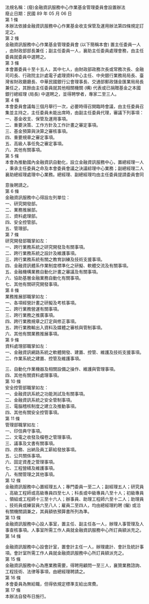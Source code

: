 法規名稱：(廢)金融資訊服務中心作業基金管理委員會設置辦法  
廢止日期：民國 89 年 05 月 06 日  
第 1 條  
本辦法依據金融資訊服務中心作業基金收支保管及運用辦法第四條規定訂  
定之。  
第 2 條  
金融資訊服務中心作業基金管理委員會 (以下簡稱本會) 置主任委員一人  
，由財政部部長兼任；副主任委員一人，襄助主任委員處理會務，由主任  
委員就委員中選聘之。  
第 3 條  
本會置委員十至十五人，其中七人，由財政部政務次長或常務次長、金融  
司司長、行政院主計處電子處理資料中心主任、中央銀行業務局局長、臺  
灣省財政廳廳長、中華民國銀行公會理事長、交通部郵政儲金匯業局局長  
兼任之，其餘由主任委員就其他相關機關 (構) 代表或已捐贈基金之本國  
銀行總經理 (局長) 中選聘之，並得聘學者，專家二至三人。  
第 4 條  
本會委員會議每三個月舉行一次，必要時得召開臨時會議，由主任委員召  
集並主持之，主任委員未能出席時，由副主任委員代理，審議下列事項：  
一、基金收支、保管及運用事項。  
二、重要決策、工作方針及工作計畫之審定事項。  
三、基金預算與決算之審核事項。  
四、重要規章之審定事項。  
五、高級人事任免之審定事項。  
六、其他有關事項。  
第 5 條  
本會為推動國內金融資訊自動化，設立金融資訊服務中心，置總經理一人  
，秉承主任委員之命及本會委員會議之決議綜理中心業務；副總經理二人  
襄助總經理處理中心業務。總經理、副總經理均由主任委員提請委員會同  


意後聘請之。  
第 6 條  
金融資訊服務中心得設左列單位：  
一、研究開發部。  
二、業務推展部。  
三、資料處理部。  
四、安全控管部。  
五、管理部。  
第 7 條  
研究開發部職掌如左：  
一、跨行業務系統之研究開發及有關事項。  
二、跨行業務系統之設計及維護事項。  
三、跨行業務系統有關之教育訓練及技術支援事項。  
四、金融資訊體系作業制度標準化之研擬、軟體交流及有關事項。  
五、金融機構業務自動化計畫之審議及有關事項。  
六、協助基層金融業務自動化有關事項。  
七、其他有關研究開發事項。  
第 8 條  
業務推展部職掌如左：  
一、各項經營計畫之研擬及考核事項。  
二、跨行業務營運有關事項。  
三、跨行業務之推廣事項。  
四、跨行業務規章之訂定與修正事項。  
五、跨行業務輸出入資料及媒體之審核與管制事項。  
六、其他有關業務推展事項。  
第 9 條  
資料處理部職掌如左：  
一、金融資訊網路系統之軟體開發、建置、控管、維護及技術支援事項。  
二、作業系統之建置、控管及維護事項。  


三、自動化作業機器及相關設備之操作、維護與管理事項。  
四、其他有關資料處理事項。  
第 10 條  
安全控管部職掌如左：  
一、金融資訊系統之功能測試及有關事項。  
二、金融資訊系統之安全管制事項。  
三、電腦稽核制度之建立及推動事項。  
四、其他有關安全控管事項。  
第 11 條  
管理部職掌如左：  
一、印信典守事項。  
二、文電之收發及檔卷之管理事項。  
三、議事及文書有關事項。  
四、庶務、出納及員工薪給發放事項。  
五、公共關係事項。  
六、固定資產之管理事項。  
七、工程營繕及維護事項。  
八、有關管理之其他事項。  
第 12 條  
金融資訊服務中心置經理五人；專門委員一至二人；副經理五人；研究員  
、高級工程師或高級專員四至七人；科長或中級專員八至十人；初級專員  
、領組或工程師十三至十六人；辦事員、助理工程師六至十二人；助理員  
、技術員或練習員六至八人；雇員二至四人，均由總經理約聘 (僱) 或洽  
有關機關調兼之，其員額依預算書所列為準。  
第 13 條  
金融資訊服務中心設人事室，置主任、副主任各一人，辦理人事管理及人  
事查核事項。人事室所需工作人員就金融資訊服務中心所訂員額派充之。  
第 14 條  


金融資訊服務中心設會計室，置會計主任一人，辦理歲計、會計及統計事  
項。會計室所需工作人員就金融資訊服務中心所訂員額派充之。  
第 15 條  
金融資訊服務中心為應業務需要，得聘用顧問一至三人，襄贊業務諮詢、  
工程技術、法律等事項，由總經理聘請之。  
第 16 條  
本會委員為無給職，但得依規定標準支給出席費。  
第 17 條  
本辦法自發布日施行。  


